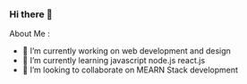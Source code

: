 ### Hi there 👋

About Me :

- 🔭 I’m currently working on web development and design
- 🌱 I’m currently learning javascript node.js react.js
- 👯 I’m looking to collaborate on MEARN Stack development




